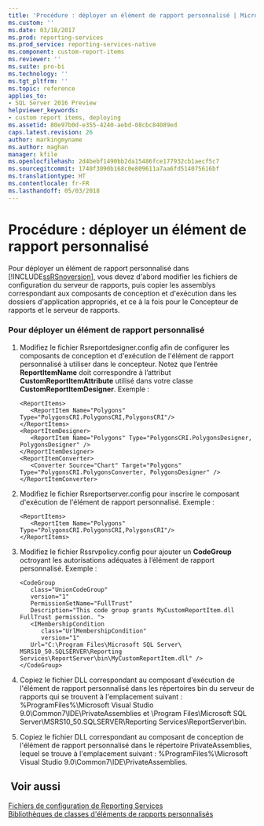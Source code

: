 ```yaml
---
title: 'Procédure : déployer un élément de rapport personnalisé | Microsoft Docs'
ms.custom: ''
ms.date: 03/18/2017
ms.prod: reporting-services
ms.prod_service: reporting-services-native
ms.component: custom-report-items
ms.reviewer: ''
ms.suite: pro-bi
ms.technology: ''
ms.tgt_pltfrm: ''
ms.topic: reference
applies_to:
- SQL Server 2016 Preview
helpviewer_keywords:
- custom report items, deploying
ms.assetid: 80e97b0d-e355-4240-aebd-08cbc84089ed
caps.latest.revision: 26
author: markingmyname
ms.author: maghan
manager: kfile
ms.openlocfilehash: 2d4bebf1490bb2da15486fce177932cb1aecf5c7
ms.sourcegitcommit: 1740f3090b168c0e809611a7aa6fd514075616bf
ms.translationtype: HT
ms.contentlocale: fr-FR
ms.lasthandoff: 05/03/2018
---
```

# <a name="how-to-deploy-a-custom-report-item"></a>Procédure : déployer un élément de rapport personnalisé
  Pour déployer un élément de rapport personnalisé dans [!INCLUDE[ssRSnoversion](../../includes/ssrsnoversion-md.md)], vous devez d'abord modifier les fichiers de configuration du serveur de rapports, puis copier les assemblys correspondant aux composants de conception et d'exécution dans les dossiers d'application appropriés, et ce à la fois pour le Concepteur de rapports et le serveur de rapports.  
  
### <a name="to-deploy-a-custom-report-item"></a>Pour déployer un élément de rapport personnalisé  
  
1.  Modifiez le fichier Rsreportdesigner.config afin de configurer les composants de conception et d'exécution de l'élément de rapport personnalisé à utiliser dans le concepteur. Notez que l’entrée **ReportItemName** doit correspondre à l’attribut **CustomReportItemAttribute** utilisé dans votre classe **CustomReportItemDesigner**. Exemple :  
  
    ```  
    <ReportItems>  
       <ReportItem Name="Polygons" Type="PolygonsCRI.PolygonsCRI,PolygonsCRI"/>  
    </ReportItems>  
    <ReportItemDesigner>  
       <ReportItem Name="Polygons" Type="PolygonsCRI.PolygonsDesigner, PolygonsDesigner" />  
    </ReportItemDesigner>  
    <ReportItemConverter>  
       <Converter Source="Chart" Target="Polygons" Type="PolygonsCRI.PolygonsConverter, PolygonsDesigner" />  
    </ReportItemConverter>  
    ```  
  
2.  Modifiez le fichier Rsreportserver.config pour inscrire le composant d'exécution de l'élément de rapport personnalisé. Exemple :  
  
    ```  
    <ReportItems>  
       <ReportItem Name="Polygons" Type="PolygonsCRI.PolygonsCRI,PolygonsCRI"/>  
    </ReportItems>  
    ```  
  
3.  Modifiez le fichier Rssrvpolicy.config pour ajouter un **CodeGroup** octroyant les autorisations adéquates à l’élément de rapport personnalisé. Exemple :  
  
    ```  
    <CodeGroup   
       class="UnionCodeGroup"   
       version="1"   
       PermissionSetName="FullTrust"  
       Description="This code group grants MyCustomReportItem.dll FullTrust permission. ">  
       <IMembershipCondition   
          class="UrlMembershipCondition"  
          version="1"  
       Url="C:\Program Files\Microsoft SQL Server\ MSRS10_50.SQLSERVER\Reporting Services\ReportServer\bin\MyCustomReportItem.dll" />  
    </CodeGroup>  
    ```  
  
4.  Copiez le fichier DLL correspondant au composant d'exécution de l'élément de rapport personnalisé dans les répertoires bin du serveur de rapports qui se trouvent à l'emplacement suivant : %ProgramFiles%\Microsoft Visual Studio 9.0\Common7\IDE\PrivateAssemblies et \Program Files\Microsoft SQL Server\MSRS10_50.SQLSERVER\Reporting Services\ReportServer\bin.  
  
5.  Copiez le fichier DLL correspondant au composant de conception de l'élément de rapport personnalisé dans le répertoire PrivateAssemblies, lequel se trouve à l'emplacement suivant : %ProgramFiles%\Microsoft Visual Studio 9.0\Common7\IDE\PrivateAssemblies.  
  
## <a name="see-also"></a> Voir aussi  
 [Fichiers de configuration de Reporting Services](../../reporting-services/report-server/reporting-services-configuration-files.md)   
 [Bibliothèques de classes d'éléments de rapports personnalisés](../../reporting-services/custom-report-items/custom-report-item-class-libraries.md)  
  
  

